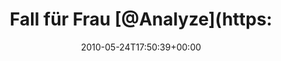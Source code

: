 ---
retweeted: false
source: <a href="http://twitter.com" rel="nofollow">Twitter Web Client</a>
entities:
  hashtags: []
  symbols: []
  user_mentions:
  - name: Sophie Dollinger
    screen_name: Analyze
    indices:
    - '14'
    - '22'
    id_str: '14384558'
    id: '14384558'
  urls: []
display_text_range:
- '0'
- '48'
favorite_count: '0'
id_str: '14637778326'
truncated: false
retweet_count: '0'
id: '14637778326'
created_at: Mon May 24 17:50:39 +0000 2010
favorited: false
full_text: Fall für Frau [@Analyze](https://twitter.com/Analyze) http://twitpic.com/1qolog
lang: de
tags:
- pesos:twitter
date: '2010-05-24T17:50:39+00:00'
src: https://twitter.com/bascht/status/14637778326
original_url: https://twitter.com/bascht/status/14637778326
type: twitter_tweet
text: Fall für Frau [@Analyze](https://twitter.com/Analyze) http://twitpic.com/1qolog
title: 'Fall für Frau [@Analyze](https:'

---
